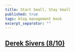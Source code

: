 ```yaml
---
title: Start Small, Stay Small
published: true
tags: blog management book
excerpt_separator: ""
---
```

## [Derek Sivers (8/10)](https://sivers.org/book/StartSmallStaySmall)
